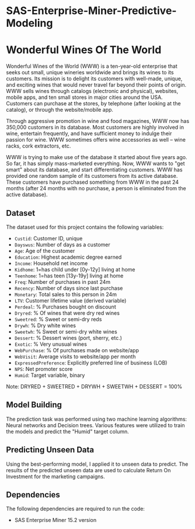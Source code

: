 # SAS-Enterprise-Miner-Predictive-Modeling 

# Wonderful Wines Of The World 

Wonderful Wines of the World (WWW) is a ten-year-old enterprise that seeks out small, unique wineries worldwide and brings its wines to its customers. Its mission is to delight its customers with well-made, unique, and exciting wines that would never travel far beyond their points of origin.
WWW sells wines through catalogs (electronic and physical), websites, mobile apps, and ten small stores in major cities around the USA. Customers can purchase at the stores, by telephone (after looking at the catalog), or through the website/mobile app.

Through aggressive promotion in wine and food magazines, WWW now has 350,000 customers in its database. Most customers are highly involved in wine, entertain frequently, and have sufficient money to indulge their passion for wine. WWW sometimes offers wine accessories as well – wine racks, cork extractors, etc.

WWW is trying to make use of the database it started about five years ago. So far, it has simply mass-marketed everything. Now, WWW wants to "get smart" about its database, and start differentiating customers. 
WWW has provided one random sample of its customers from its active database. These customers have purchased something from WWW in the past 24 months (after 24 months with no purchase, a person is eliminated from the active database).

## Dataset

The dataset used for this project contains the following variables:

- `Custid`: Customer ID, unique
- `Dayswus`: Number of days as a customer
- `Age`: Age of the customer
- `Education`: Highest academic degree earned
- `Income`: Household net income
- `Kidhome`: 1=has child under [0y-12y] living at home
- `Teenhome`: 1=has teen [13y-19y] living at home
- `Freq`: Number of purchases in past 24m
- `Recency`: Number of days since last purchase
- `Monetary`: Total sales to this person in 24m
- `LTV`: Customer lifetime value (derived variable)
- `Perdeal`: % Purchases bought on discount
- `Dryred`: % Of wines that were dry red wines
- `Sweetred`: % Sweet or semi-dry reds
- `Drywh`: % Dry white wines
- `Sweetwh`: % Sweet or semi-dry white wines
- `Dessert`: % Dessert wines (port, sherry, etc.)
- `Exotic`: % Very unusual wines
- `WebPurchase`: % Of purchases made on website/app
- `WebVisit`: Average visits to website/app per month
- `ExpressedPreference`: Explicitly preferred line of business (LOB)
- `NPS`: Net promoter score
- `Humid`: Target variable, binary

Note: DRYRED + SWEETRED + DRYWH + SWEETWH + DESSERT = 100%

## Model Building

The prediction task was performed using two machine learning algorithms: Neural networks and Decision trees. Various features were utilized to train the models and predict the "Humid" target column.

## Predicting Unseen Data

Using the best-performing model, I applied it to unseen data to predict. The results of the predicted unseen data are used to calculate Return On Investment for the marketing campaigns. 

## Dependencies

The following dependencies are required to run the code:

- SAS Enterprise Miner 15.2 version

